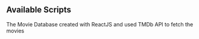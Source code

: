 ## Available Scripts

The Movie Database created with ReactJS and used TMDb API to fetch the movies
